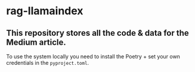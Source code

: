 # rag-llamaindex

## This repository stores all the code & data for the Medium article.

To use the system locally you need to install the Poetry + set your own credentials in the `pyproject.toml`.
